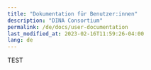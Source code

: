 ```yaml
---
title: "Dokumentation für Benutzer:innen"
description: "DINA Consortium"
permalink: /de/docs/user-documentation
last_modified_at: 2023-02-16T11:59:26-04:00
lang: de
---
```


TEST
